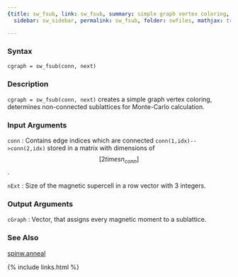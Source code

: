 ```yaml
---
{title: sw_fsub, link: sw_fsub, summary: simple graph vertex coloring, keywords: sample,
  sidebar: sw_sidebar, permalink: sw_fsub, folder: swfiles, mathjax: true}

---
```

  
### Syntax
  
`cgraph = sw_fsub(conn, next)`
  
### Description
  
`cgraph = sw_fsub(conn, next)` creates a simple graph vertex coloring,
determines non-connected sublattices for Monte-Carlo calculation.
  
### Input Arguments
  
`conn`
: Contains edge indices which are connected
  `conn(1,idx)-->conn(2,idx)` stored in a matrix with dimensions of $$[2times n_{conn}]$$.
  
`nExt`
: Size of the magnetic supercell in a row vector with 3 integers.
  
### Output Arguments
  
`cGraph`
: Vector, that assigns every magnetic moment to a sublattice.
  
### See Also
  
[spinw.anneal](spinw_anneal)
 

{% include links.html %}
